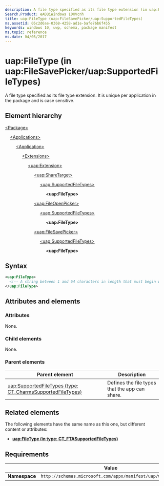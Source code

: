 ```yaml
---
description: A file type specified as its file type extension (in uap:FileSavePicker/uap:SupportedFileTypes).
Search.Product: eADQiWindows 10XVcnh
title: uap:FileType (uap:FileSavePicker/uap:SupportedFileTypes) 
ms.assetid: 05c2d6ae-0368-4258-ad1e-bafe76b6f455
keywords: windows 10, uwp, schema, package manifest
ms.topic: reference
ms.date: 04/05/2017
---
```


# uap:FileType (in uap:FileSavePicker/uap:SupportedFileTypes)

A file type specified as its file type extension. It is unique per application in the package and is case sensitive.

## Element hierarchy

[\<Package\>](element-package.md)

&nbsp;&nbsp;&nbsp;&nbsp;[\<Applications\>](element-applications.md)

&nbsp;&nbsp;&nbsp;&nbsp; &nbsp;&nbsp;&nbsp;&nbsp;[\<Application\>](element-application.md)

&nbsp;&nbsp;&nbsp;&nbsp; &nbsp;&nbsp;&nbsp;&nbsp; &nbsp;&nbsp;&nbsp;&nbsp;[\<Extensions\>](element-extensions.md)

&nbsp;&nbsp;&nbsp;&nbsp; &nbsp;&nbsp;&nbsp;&nbsp; &nbsp;&nbsp;&nbsp;&nbsp; &nbsp;&nbsp;&nbsp;&nbsp;[\<uap:Extension\>](element-uap-extension.md)

&nbsp;&nbsp;&nbsp;&nbsp; &nbsp;&nbsp;&nbsp;&nbsp; &nbsp;&nbsp;&nbsp;&nbsp; &nbsp;&nbsp;&nbsp;&nbsp; &nbsp;&nbsp;&nbsp;&nbsp;[\<uap:ShareTarget\>](element-uap-sharetarget.md)

&nbsp;&nbsp;&nbsp;&nbsp; &nbsp;&nbsp;&nbsp;&nbsp; &nbsp;&nbsp;&nbsp;&nbsp; &nbsp;&nbsp;&nbsp;&nbsp; &nbsp;&nbsp;&nbsp;&nbsp; &nbsp;&nbsp;&nbsp;&nbsp;[\<uap:SupportedFileTypes\>](element-1-uap-supportedfiletypes.md)

&nbsp;&nbsp;&nbsp;&nbsp; &nbsp;&nbsp;&nbsp;&nbsp; &nbsp;&nbsp;&nbsp;&nbsp; &nbsp;&nbsp;&nbsp;&nbsp; &nbsp;&nbsp;&nbsp;&nbsp; &nbsp;&nbsp;&nbsp;&nbsp; &nbsp;&nbsp;&nbsp;&nbsp;**\<uap:FileType\>**

&nbsp;&nbsp;&nbsp;&nbsp; &nbsp;&nbsp;&nbsp;&nbsp; &nbsp;&nbsp;&nbsp;&nbsp; &nbsp;&nbsp;&nbsp;&nbsp; &nbsp;&nbsp;&nbsp;&nbsp;[\<uap:FileOpenPicker\>](element-uap-fileopenpicker.md)

&nbsp;&nbsp;&nbsp;&nbsp; &nbsp;&nbsp;&nbsp;&nbsp; &nbsp;&nbsp;&nbsp;&nbsp; &nbsp;&nbsp;&nbsp;&nbsp; &nbsp;&nbsp;&nbsp;&nbsp; &nbsp;&nbsp;&nbsp;&nbsp;[\<uap:SupportedFileTypes\>](element-1-uap-supportedfiletypes.md)

&nbsp;&nbsp;&nbsp;&nbsp; &nbsp;&nbsp;&nbsp;&nbsp; &nbsp;&nbsp;&nbsp;&nbsp; &nbsp;&nbsp;&nbsp;&nbsp; &nbsp;&nbsp;&nbsp;&nbsp; &nbsp;&nbsp;&nbsp;&nbsp; &nbsp;&nbsp;&nbsp;&nbsp;**\<uap:FileType\>**

&nbsp;&nbsp;&nbsp;&nbsp; &nbsp;&nbsp;&nbsp;&nbsp; &nbsp;&nbsp;&nbsp;&nbsp; &nbsp;&nbsp;&nbsp;&nbsp; &nbsp;&nbsp;&nbsp;&nbsp;[\<uap:FileSavePicker\>](element-uap-filesavepicker.md)

&nbsp;&nbsp;&nbsp;&nbsp; &nbsp;&nbsp;&nbsp;&nbsp; &nbsp;&nbsp;&nbsp;&nbsp; &nbsp;&nbsp;&nbsp;&nbsp; &nbsp;&nbsp;&nbsp;&nbsp; &nbsp;&nbsp;&nbsp;&nbsp;[\<uap:SupportedFileTypes\>](element-1-uap-supportedfiletypes.md)

&nbsp;&nbsp;&nbsp;&nbsp; &nbsp;&nbsp;&nbsp;&nbsp; &nbsp;&nbsp;&nbsp;&nbsp; &nbsp;&nbsp;&nbsp;&nbsp; &nbsp;&nbsp;&nbsp;&nbsp; &nbsp;&nbsp;&nbsp;&nbsp; &nbsp;&nbsp;&nbsp;&nbsp;**\<uap:FileType\>**

## Syntax

```xml
<uap:FileType>
  <!-- A string between 1 and 64 characters in length that must begin with a period ("."), cannot have additional periods, and cannot contain these characters: <, >, :, ", /, \, |, ?, or *. -->
</uap:FileType>
```

## Attributes and elements

### Attributes

None.

### Child elements

None.

### Parent elements

| Parent element | Description |
|-|-|
| [uap:SupportedFileTypes (type: CT_CharmsSupportedFileTypes)](element-3-uap-supportedfiletypes.md) | Defines the file types that the app can share. |

## Related elements

The following elements have the same name as this one, but different content or attributes:

- **[uap:FileType (in type: CT_FTASupportedFileTypes)](element-uap-filetype.md)**

## Requirements

|   | Value  |
|--|--|
| **Namespace** | `http://schemas.microsoft.com/appx/manifest/uap/windows10` |
